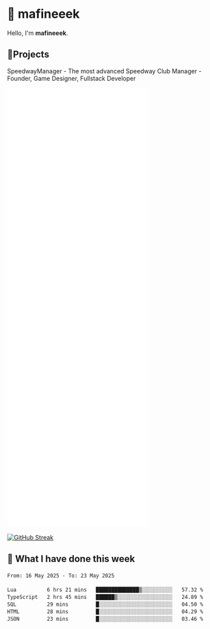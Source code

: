 # 👋 mafineeek
Hello, I'm **mafineeek**.

## 📝Projects

SpeedwayManager - The most advanced Speedway Club Manager - Founder, Game Designer, Fullstack Developer


![](./github-metrics.svg)

[![GitHub Streak](https://streak-stats.demolab.com/?user=mafineeek)](https://git.io/streak-stats)

## 📰 What I have done this week
<!--START_SECTION:waka-->

```txt
From: 16 May 2025 - To: 23 May 2025

Lua          6 hrs 21 mins   ██████████████▒░░░░░░░░░░   57.32 %
TypeScript   2 hrs 45 mins   ██████▒░░░░░░░░░░░░░░░░░░   24.89 %
SQL          29 mins         █░░░░░░░░░░░░░░░░░░░░░░░░   04.50 %
HTML         28 mins         █░░░░░░░░░░░░░░░░░░░░░░░░   04.29 %
JSON         23 mins         █░░░░░░░░░░░░░░░░░░░░░░░░   03.46 %
```

<!--END_SECTION:waka-->
